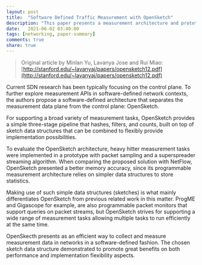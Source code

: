 ```yaml
---
layout: post
title:  "Software Defined Traffic Measurement with OpenSketch"
description: "This paper presents a measurement architecture and prototype API for software-defined networks. It provides programmable measurement task implementations while maintaining high memory accuracy."
date:   2021-06-02 03:40:00
tags: [networking, paper-summary]
comments: true
share: true
---
```


> Original article by Minlan Yu, Lavanya Jose and Rui Miao: [http://stanford.edu/~lavanyaj/papers/opensketch12.pdf](http://stanford.edu/~lavanyaj/papers/opensketch12.pdf)

Current SDN research has been typically focusing on the control plane. To further explore measurement APIs in software-defined network contexts, the authors propose a software-defined architecture that separates the measurement data plane from the control plane: OpenSketch.

For supporting a  broad variety of measurement tasks, OpenSketch provides a simple three-stage pipeline that hashes, filters, and counts, built on top of sketch data structures that can be combined to flexibly provide implementation possibilities.

To evaluate the OpenSketch architecture, heavy hitter measurement tasks were implemented in a prototype with packet sampling and a superspreader streaming algorithm. When comparing the proposed solution with NetFlow, OpenSketch presented a better memory accuracy, since its programmable measurement architecture relies on simpler data structures to store statistics.

Making use of such simple data structures (sketches) is what mainly differentiates OpenSketch from previous related work in this matter. ProgME and Gigascope for example, are also programmable packet monitors that support queries on packet streams, but OpenSketch strives for supporting a wide range of measurement tasks allowing multiple tasks to run efficiently at the same time.

OpenSkecth presents as an efficient way to collect and measure measurement data in networks in a software-defined fashion. The chosen sketch data structure demonstrated to promote great benefits on both performance and implementation flexibility aspects.
